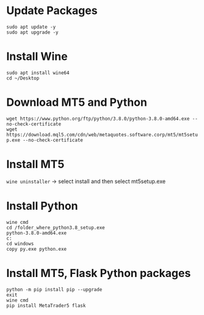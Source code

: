 # Update Packages
`sudo apt update -y`<br>
`sudo apt upgrade -y`<br>
# Install Wine
`sudo apt install wine64`<br>
`cd ~/Desktop`<br>
# Download MT5 and Python
`wget https://www.python.org/ftp/python/3.8.0/python-3.8.0-amd64.exe --no-check-certificate`<br>
`wget https://download.mql5.com/cdn/web/metaquotes.software.corp/mt5/mt5setup.exe --no-check-certificate`<br>
# Install MT5
`wine uninstaller` -> select install and then select mt5setup.exe<br>
# Install Python
`wine cmd`<br>
`cd /folder_where_python3.8_setup.exe`<br>
`python-3.8.0-amd64.exe`<br>
`c:`<br>
`cd windows`<br>
`copy py.exe python.exe`<br>
# Install MT5, Flask Python packages
`python -m pip install pip --upgrade`<br>
`exit`<br>
`wine cmd`<br>
`pip install MetaTrader5 flask`
